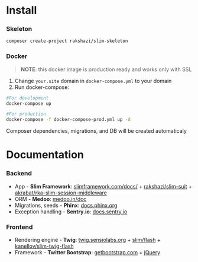 # Install

### Skeleton

```bash
composer create-project rakshazi/slim-skeleton
```

### Docker

> **NOTE**: this docker image is production ready and works only with SSL

1. Change `your.site` domain in `docker-compose.yml` to your domain
4. Run docker-compose:

```bash
#For development
docker-compose up

#For production
docker-compose -f docker-compose-prod.yml up -d
```

Composer dependencies, migrations, and DB will be created automaticaly

# Documentation

### Backend

* App - **Slim Framework**: [slimframework.com/docs/](https://www.slimframework.com/docs/) + [rakshazi/slim-suit](https://github.com/rakshazi/slim-suit) + [akrabat/rka-slim-session-middleware](https://github.com/akrabat/rka-slim-session-middleware)
* ORM - **Medoo**: [medoo.in/doc](https://medoo.in/doc)
* Migrations, seeds - **Phinx**: [docs.phinx.org](http://docs.phinx.org/en/latest/)
* Exception handling - **Sentry.io**: [docs.sentry.io](https://docs.sentry.io)

### Frontend
* Rendering engine - **Twig**: [twig.sensiolabs.org](https://twig.sensiolabs.org/) + [slim/flash](https://github.com/slimphp/Slim-Flash) + [kanellov/slim-twig-flash](https://github.com/kanellov/slim-twig-flash)
* Framework - **Twitter Bootstrap**: [getbootstrap.com](https://getbootstrap.com/getting-started/) + [jQuery](https://jquery.com)
